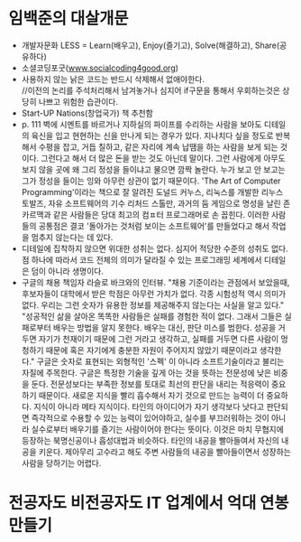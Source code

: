 # 임백준의 대살개문
- 개발자문화 LESS = Learn(배우고), Enjoy(즐기고), Solve(해결하고), Share(공유하다)
- 소셜코딩포굿(www.socialcoding4good.org)
- 사용하지 않는 낡은 코드는 반드시 삭제해서 없애야한다.   
//이전의 논리를 주석처리해서 남겨놓거나 심지어 if구문을 통해서 우회하는것은 상당히 나쁘고 위험한 습관이다.
- Start-UP Nations(창업국가) 책 추천함
- p. 111
벽에 시멘트를 바르거나 지하실의 파이프를 수리하는 사람을 보아도 디테일의 육신을 입고 현현하는 신을 만나게 되는 경우가 있다. 지나치다 싶을 정도로 반복해서 수평을 잡고, 거듭 칠하고, 같은 자리에 계속 납땜을 하는 사람을 보게 되는 것이다. 그런다고 해서 더 많은 돈을 받는 것도 아닌데 말이다. 그런 사람에게 아무도 보지 않을 곳에 왜 그리 정성을 들이냐고 물으면 깜짝 놀란다. 누가 보고 안 보고는 그가 정성을 들이는 잉와 아무런 상관이 없기 때문이다.
  'The Art of Computer Programming'이라는 책으로 잘 알려진 도널드 커누스, 리눅스를 개발한 리누스 토발즈, 자유 소프트웨어의 기수 리처드 스톨만, 과거의 둠 게임으로 명성을 날린 존 카르맥과 같은 사람들은 당대 최고의 컴ㅍ터 프로그래머로 손 꼽힌다. 이러한 사람들의 공통점은 결코 '돌아가는 것처럼 보이는 소프트웨어'를 만들었다고 해서 작업을 멈추지 않는다는 데 있다.
- 디테일에 집착하지 않으면 위대한 성취는 없다. 심지어 적당한 수준의 성취도 없다. 점 하나에 따라서 코드 전체의 의미가 달라질 수 있는 프로그래밍 세계에서 디테일은 덤이 아니라 생명이다.
- 구글의 채용 책임자 라슬로 바크와의 인터뷰. 
"채용 기준이라는 관점에서 보았을때, 후보자들이 대학에서 받은 학점은 아무런 가치가 없다. 각종 시험성적 역시 의미가 없다. 우리는 그런 숫자가 유용한 정보를 제공해주지 않는다는 사실을 알고 있다."
"성공적인 삶을 살아온 똑똑한 사람들은 실패를 경험한 적이 없다. 그래서 그들은 실패로부터 배우는 방법을 알지 못한다. 배우는 대신, 판단 미스를 범한다. 성공을 거두면 자기가 천재이기 때문에 그런 거라고 생각하고, 실패를 거두면 다른 사람이 멍청하기 때문에 혹은 자기에게 충분한 자원이 주어지지 않았기 때문이라고 생각한다."
구글은 숫자로 표현되는 외형적인 '스펙' 이 아니라 소프트기술이라고 불리는 자질에 주목한다. 
구글은 특정한 기술을 깊게 아는 것을 뜻하는 전문성에 낮은 비중을 둔다. 전문성보다는 부족한 정보를 토대로 최선의 판단을 내리는 적응력이 중요하기 때문이다. 새로운 지식을 빨리 흡수해서 자기 것으로 만드는 능력이 더 중요하다. 지식이 아니라 메타 지식이다.
  타인의 아이디어가 자기 생각보다 낫다고 판단되면 즉각적으로 수용할 수 있는 능력이 있어야하고, 실수를 부끄러워하는 것이 아니라 실수로부터 배우기를 즐기는 사람이어야 한다는 뜻이다. 이것은 마치 무협지에 등장하는 북명신공이나 흡성대법과 비슷하다. 타인의 내공을 빨아들여서 자신의 내공을 키운다. 제아무리 고수라고 해도 주변 사람들의 내공을 빨아들이면서 성장하는 사람을 당하기는 어렵다.

# 전공자도 비전공자도 IT 업계에서 억대 연봉 만들기
